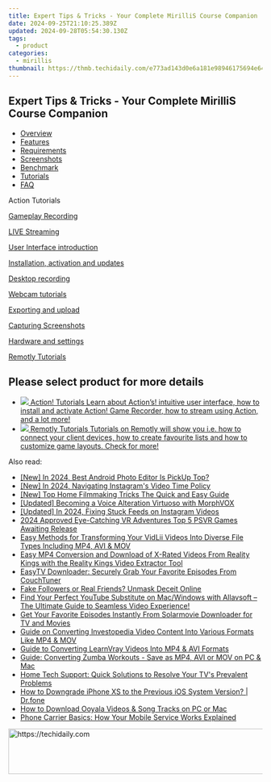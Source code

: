 ```yaml
---
title: Expert Tips & Tricks - Your Complete MirilliS Course Companion
date: 2024-09-25T21:10:25.389Z
updated: 2024-09-28T05:54:30.130Z
tags:
  - product
categories:
  - mirillis
thumbnail: https://thmb.techidaily.com/e773ad143d0e6a181e98946175694e64ba11aabb2b269c227b4f6fa4a346892f.jpg
---
```


## Expert Tips & Tricks - Your Complete MirilliS Course Companion

* [Overview](https://tools.techidaily.com/mirillis/products/)
* [Features](https://tools.techidaily.com/mirillis/products/)
* [Requirements](https://tools.techidaily.com/mirillis/products/)
* [Screenshots](https://tools.techidaily.com/mirillis/products/)
* [Benchmark](https://tools.techidaily.com/mirillis/products/)
* [Tutorials](https://tools.techidaily.com/mirillis/products/)
* [FAQ](https://tools.techidaily.com/mirillis/products/)

Action Tutorials

[Gameplay Recording](https://tools.techidaily.com/mirillis/products/) 

[LIVE Streaming](https://tools.techidaily.com/mirillis/products/) 

[User Interface introduction](https://tools.techidaily.com/mirillis/products/) 

[Installation, activation and updates](https://tools.techidaily.com/mirillis/products/) 

[Desktop recording](https://tools.techidaily.com/mirillis/products/) 

[Webcam tutorials](https://tools.techidaily.com/mirillis/products/) 

[Exporting and upload](https://tools.techidaily.com/mirillis/products/) 

[Capturing Screenshots](https://tools.techidaily.com/mirillis/products/) 

[Hardware and settings](https://tools.techidaily.com/mirillis/products/) 

[Remotly Tutorials](https://remotly.com/tutorials/getting-started-with-remotly-for-windows-pc) 

## Please select  product for more details

* [![](https://mirillis.com/res/old/media/images/store/action_box.png) Action! Tutorials Learn about Action’s! intuitive user interface, how to install and activate Action! Game Recorder, how to stream using Action, and a lot more!](https://tools.techidaily.com/mirillis/products/)
* [![](https://mirillis.com/res/old/media/images/store/monflo_box.png) Remotly Tutorials Tutorials on Remotly will show you i.e. how to connect your client devices, how to create favourite lists and how to customize game layouts. Check for more!](https://remotly.com/tutorials/getting-started-with-remotly-for-windows-pc)

<ins class="adsbygoogle"
     style="display:block"
     data-ad-format="autorelaxed"
     data-ad-client="ca-pub-7571918770474297"
     data-ad-slot="1223367746"></ins>

<ins class="adsbygoogle"
     style="display:block"
     data-ad-client="ca-pub-7571918770474297"
     data-ad-slot="8358498916"
     data-ad-format="auto"
     data-full-width-responsive="true"></ins>

<span class="atpl-alsoreadstyle">Also read:</span>
<div><ul>
<li><a href="https://fox-hovers.techidaily.com/new-in-2024-best-android-photo-editor-is-pickup-top/"><u>[New] In 2024, Best Android Photo Editor Is PickUp Top?</u></a></li>
<li><a href="https://instagram-video-recordings.techidaily.com/new-in-2024-navigating-instagrams-video-time-policy/"><u>[New] In 2024, Navigating Instagram's Video Time Policy</u></a></li>
<li><a href="https://some-guidance.techidaily.com/new-top-home-filmmaking-tricks-the-quick-and-easy-guide/"><u>[New] Top Home Filmmaking Tricks The Quick and Easy Guide</u></a></li>
<li><a href="https://extra-lessons.techidaily.com/updated-becoming-a-voice-alteration-virtuoso-with-morphvox/"><u>[Updated] Becoming a Voice Alteration Virtuoso with MorphVOX</u></a></li>
<li><a href="https://instagram-clips.techidaily.com/updated-in-2024-fixing-stuck-feeds-on-instagram-videos/"><u>[Updated] In 2024, Fixing Stuck Feeds on Instagram Videos</u></a></li>
<li><a href="https://fox-http.techidaily.com/2024-approved-eye-catching-vr-adventures-top-5-psvr-games-awaiting-release/"><u>2024 Approved Eye-Catching VR Adventures Top 5 PSVR Games Awaiting Release</u></a></li>
<li><a href="https://win-comparisons.techidaily.com/easy-methods-for-transforming-your-vidlii-videos-into-diverse-file-types-including-mp4-avi-and-mov/"><u>Easy Methods for Transforming Your VidLii Videos Into Diverse File Types Including MP4, AVI & MOV</u></a></li>
<li><a href="https://win-comparisons.techidaily.com/easy-mp4-conversion-and-download-of-x-rated-videos-from-reality-kings-with-the-reality-kings-video-extractor-tool/"><u>Easy MP4 Conversion and Download of X-Rated Videos From Reality Kings with the Reality Kings Video Extractor Tool</u></a></li>
<li><a href="https://win-comparisons.techidaily.com/easytv-downloader-securely-grab-your-favorite-episodes-from-couchtuner/"><u>EasyTV Downloader: Securely Grab Your Favorite Episodes From CouchTuner</u></a></li>
<li><a href="https://facebook.techidaily.com/fake-followers-or-real-friends-unmask-deceit-online/"><u>Fake Followers or Real Friends? Unmask Deceit Online</u></a></li>
<li><a href="https://win-comparisons.techidaily.com/find-your-perfect-youtube-substitute-on-macwindows-with-allavsoft-the-ultimate-guide-to-seamless-video-experience/"><u>Find Your Perfect YouTube Substitute on Mac/Windows with Allavsoft – The Ultimate Guide to Seamless Video Experience!</u></a></li>
<li><a href="https://win-comparisons.techidaily.com/get-your-favorite-episodes-instantly-from-solarmovie-downloader-for-tv-and-movies/"><u>Get Your Favorite Episodes Instantly From Solarmovie Downloader for TV and Movies</u></a></li>
<li><a href="https://win-comparisons.techidaily.com/guide-on-converting-investopedia-video-content-into-various-formats-like-mp4-and-mov/"><u>Guide on Converting Investopedia Video Content Into Various Formats Like MP4 & MOV</u></a></li>
<li><a href="https://win-comparisons.techidaily.com/guide-to-converting-learnvray-videos-into-mp4-and-avi-formats/"><u>Guide to Converting LearnVray Videos Into MP4 & AVI Formats</u></a></li>
<li><a href="https://win-comparisons.techidaily.com/guide-converting-zumba-workouts-save-as-mp4-avi-or-mov-on-pc-and-mac/"><u>Guide: Converting Zumba Workouts - Save as MP4, AVI or MOV on PC & Mac</u></a></li>
<li><a href="https://techtrends.techidaily.com/home-tech-support-quick-solutions-to-resolve-your-tvs-prevalent-problems/"><u>Home Tech Support: Quick Solutions to Resolve Your TV's Prevalent Problems</u></a></li>
<li><a href="https://blog-min.techidaily.com/how-to-downgrade-iphone-xs-to-the-previous-ios-system-version-drfone-by-drfone-ios-system-repair-ios-system-repair/"><u>How to Downgrade iPhone XS to the Previous iOS System Version? | Dr.fone</u></a></li>
<li><a href="https://win-comparisons.techidaily.com/how-to-download-ooyala-videos-and-song-tracks-on-pc-or-mac/"><u>How to Download Ooyala Videos & Song Tracks on PC or Mac</u></a></li>
<li><a href="https://tech-recovery.techidaily.com/phone-carrier-basics-how-your-mobile-service-works-explained/"><u>Phone Carrier Basics: How Your Mobile Service Works Explained</u></a></li>
</ul></div>

<!-- affiliate ads begin -->
<a href="https://appsumo.8odi.net/c/5597632/2094421/7443" target="_top" id="2094421">
  <img src="//a.impactradius-go.com/display-ad/7443-2094421" border="0" alt="https://techidaily.com" width="728" height="90"/>
</a>
<img height="0" width="0" src="https://appsumo.8odi.net/i/5597632/2094421/7443" style="position:absolute;visibility:hidden;" border="0" />
<!-- affiliate ads end -->

